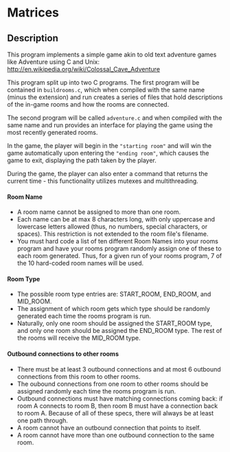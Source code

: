 # Matrices
## Description
This program implements a simple game akin to old text adventure games like Adventure using C and Unix:
http://en.wikipedia.org/wiki/Colossal_Cave_Adventure

This program split up into two C programs. The first program will be contained in `buildrooms.c`, which when compiled with the same name (minus the extension) and run creates a series of files that hold descriptions of the in-game rooms and how the rooms are connected.

The second program will be called `adventure.c` and when compiled with the same name and run provides an interface for playing the game using the most recently generated rooms.

In the game, the player will begin in the `"starting room"` and will win the game automatically upon entering the `"ending room"`, which causes the game to exit, displaying the path taken by the player.

During the game, the player can also enter a command that returns the current time - this functionality utilizes mutexes and multithreading.

#### Room Name
- A room name cannot be assigned to more than one room.
- Each name can be at max 8 characters long, with only uppercase and lowercase letters allowed (thus, no numbers, special characters, or spaces). This restriction is not extended to the room file's filename.
- You must hard code a list of ten different Room Names into your rooms program and have your rooms program randomly assign one of these to each room generated. Thus, for a given run of your rooms program, 7 of the 10 hard-coded room names will be used.
#### Room Type
- The possible room type entries are: START_ROOM, END_ROOM, and MID_ROOM.
- The assignment of which room gets which type should be randomly generated each time the rooms program is run.
- Naturally, only one room should be assigned the START_ROOM type, and only one room should be assigned the END_ROOM type. The rest of the rooms will receive the MID_ROOM type.

#### Outbound connections to other rooms
- There must be at least 3 outbound connections and at most 6 outbound connections from this room to other rooms.
- The oubound connections from one room to other rooms should be assigned randomly each time the rooms program is run.
- Outbound connections must have matching connections coming back: if room A connects to room B, then room B must have a connection back to room A. Because of all of these specs, there will always be at least one path through.
- A room cannot have an outbound connection that points to itself.
- A room cannot have more than one outbound connection to the same room.
